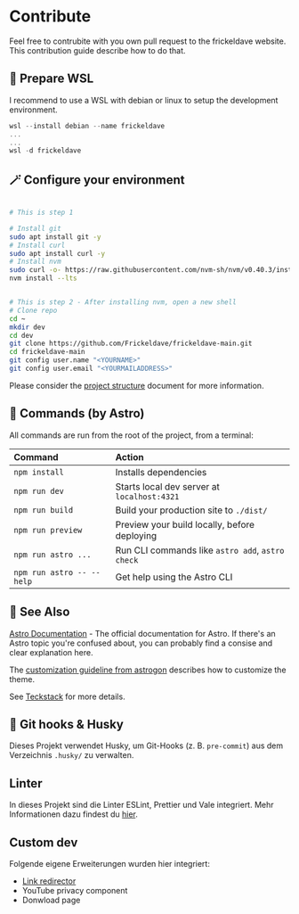 # Contribute

Feel free to contrubite with you own pull request to the frickeldave website. This contribution guide describe how to do that. 

## 🎈 Prepare WSL

I recommend to use a WSL with debian or linux to setup the development environment.

```powershell
wsl --install debian --name frickeldave
...
...
wsl -d frickeldave
```

## 🪄 Configure your environment

```bash

# This is step 1

# Install git
sudo apt install git -y
# Install curl
sudo apt install curl -y
# Install nvm
sudo curl -o- https://raw.githubusercontent.com/nvm-sh/nvm/v0.40.3/install.sh | bash
nvm install --lts
```

```bash

# This is step 2 - After installing nvm, open a new shell
# Clone repo
cd ~
mkdir dev
cd dev
git clone https://github.com/Frickeldave/frickeldave-main.git
cd frickeldave-main
git config user.name "<YOURNAME>"
git config user.email "<YOURMAILADDRESS>"

```

Please consider the [project structure](./project-structure.md) document for more information.

## 🧞 Commands (by Astro)

All commands are run from the root of the project, from a terminal:

| Command                   | Action                                           |
| :------------------------ | :----------------------------------------------- |
| `npm install`             | Installs dependencies                            |
| `npm run dev`             | Starts local dev server at `localhost:4321`      |
| `npm run build`           | Build your production site to `./dist/`          |
| `npm run preview`         | Preview your build locally, before deploying     |
| `npm run astro ...`       | Run CLI commands like `astro add`, `astro check` |
| `npm run astro -- --help` | Get help using the Astro CLI                     |


## 🧾 See Also

[Astro Documentation](https://docs.astro.build) - The official documentation for Astro. If there's an Astro topic you're confused about, you can probably find a consise and clear explanation here.

The [customization guideline from astrogon](https://github.com/astrogon/astrogon/blob/main/docs/customization.md) describes how to customize the theme. 

See [Teckstack](https://github.com/astrogon/astrogon/blob/main/docs/tech-stack.md) for more details.

## 🔧 Git hooks & Husky

Dieses Projekt verwendet Husky, um Git-Hooks (z. B. `pre-commit`) aus dem Verzeichnis `.husky/` zu verwalten. 

## Linter

In dieses Projekt sind die Linter ESLint, Prettier und Vale integriert. Mehr Informationen dazu findest du [hier](./linter/linter.md).

## Custom dev

Folgende eigene Erweiterungen wurden hier integriert: 

- [Link redirector](./features/redirects.md)
- YouTube privacy component
- Donwload page